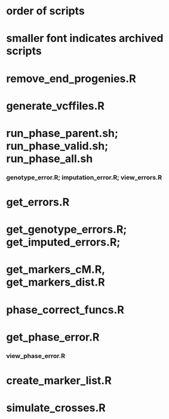# order of scripts
# smaller font indicates archived scripts

# remove_end_progenies.R
# generate_vcffiles.R
# run_phase_parent.sh; run_phase_valid.sh; run_phase_all.sh
### genotype_error.R; imputation_error.R; view_errors.R
# get_errors.R 
# get_genotype_errors.R; get_imputed_errors.R; 
# get_markers_cM.R, get_markers_dist.R
# phase_correct_funcs.R
# get_phase_error.R 
### view_phase_error.R

# create_marker_list.R
# simulate_crosses.R